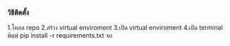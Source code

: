 ### วิธีติดตั้ง
1.โหลด repo
2.สร้าง virtual enviroment
3.เปิด virtual enviroment
4.เปิด terminal พิมพ์ pip install -r requirements.txt จบ

